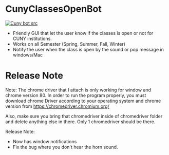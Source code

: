 # CunyClassesOpenBot
<a href="https://imgur.com/dUbeop6"><img src="https://i.imgur.com/dUbeop6.gif" title="Cuny bot src"/></a>

- Friendly GUI that let the user know if the classes is open or not for CUNY institutions.
- Works on all Semester (Spring, Summer, Fall, Winter)
- Notify the user when the class is open by the sound or pop message in windows/Mac

# Release Note
Note:
The chrome driver that I attach is only working for window and chrome version 80. In order to run the program properly, you must download chrome Driver according to your operating system and chrome version from https://chromedriver.chromium.org/

Also, make sure you bring that chromedriver inside of chromedriver folder and delete anything else in there. Only 1 chromedriver should be there.

Release Note:
- Now has window notifications
- Fix the bug where you don't hear the horn sound.
